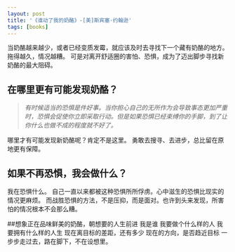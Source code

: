 ```yaml
---
layout: post
title: '《谁动了我的奶酪》-[美]斯宾塞·约翰逊'
tags: [books]
---
```


当奶酪越来越少，或者已经变质发霉，就应该及时去寻找下一个藏有奶酪的地方。拖得越久，情况越糟。
可是对离开舒适圈的害怕、恐惧，成为了迈出脚步寻找新奶酪的最大阻碍。

## 在哪里更有可能发现奶酪？
> _有时候适当的恐惧是件好事。当你担心自己的无所作为会导致事态更加严重时，恐惧会促使你立即采取行动。但是如果恐惧已经束缚你的手脚，到了让你什么也做不成的程度就不好了。_

哪里才有可能发现新奶酪呢？肯定不是这里。
勇敢去搜寻、去进步，总比留在原地更有保障。

## 如果不再恐惧，我会做什么？
我在恐惧什么。
自己一直以来都被这种恐惧所所俘虏。心中滋生的恐惧比现实的情况更麻烦。
而战胜恐惧的方法，不是压抑，而是面对。也许到头来发现，所害怕的情况根本不会那么糟。


##想象正在品味鲜美的奶酪，朝想要的人生前进
我是谁
我要做个什么样的人
我要拥有什么样的人生
现在离目标的差距，还有多少
现在的方向，是否趋近目标
一步步走过去，路在脚下，不在设想里。
